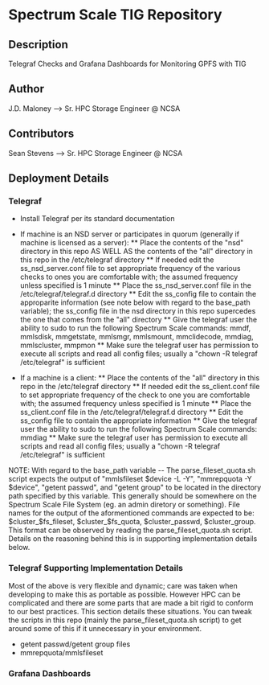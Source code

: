 # Spectrum Scale TIG Repository

## Description
Telegraf Checks and Grafana Dashboards for Monitoring GPFS with TIG

## Author
J.D. Maloney --> Sr. HPC Storage Engineer @ NCSA

## Contributors
Sean Stevens --> Sr. HPC Storage Engineer @ NCSA

## Deployment Details

### Telegraf

* Install Telegraf per its standard documentation
* If machine is an NSD server or participates in quorum (generally if machine is licensed as a server): 
** Place the contents of the "nsd" directory in this repo AS WELL AS the contents of the "all" directory in this repo in the /etc/telegraf directory
** If needed edit the ss_nsd_server.conf file to set appropriate frequency of the various checks to ones you are comfortable with; the assumed frequency unless specified is 1 minute
** Place the ss_nsd_server.conf file in the /etc/telegraf/telegraf.d directory
** Edit the ss_config file to contain the approparite information (see note below with regard to the base_path variable); the ss_config file in the nsd directory in this repo supercedes the one that comes from the "all" directory
** Give the telegraf user the ability to sudo to run the following Spectrum Scale commands: mmdf, mmlsdisk, mmgetstate, mmlsmgr, mmlsmount, mmclidecode, mmdiag, mmlscluster, mmpmon
** Make sure the telegraf user has permission to execute all scripts and read all config files; usually a "chown -R telegraf /etc/telegraf" is sufficient

* If a machine is a client: 
** Place the contents of the "all" directory in this repo in the /etc/telegraf directory
** If needed edit the ss_client.conf file to set appropriate frequency of the check to one you are comfortable with; the assumed frequency unless specified is 1 minute
** Place the ss_client.conf file in the /etc/telegraf/telegraf.d directory
** Edit the ss_config file to contain the appropriate information
** Give the telegraf user the ability to sudo to run the following Spectrum Scale commands: mmdiag
** Make sure the telegraf user has permission to execute all scripts and read all config files; usually a "chown -R telegraf /etc/telegraf" is sufficient

NOTE: With regard to the base_path variable -- The parse_fileset_quota.sh script expects the output of "mmlsfileset $device -L -Y", "mmrepquota -Y $device", "getent passwd", and "getent group" to be located in the directory path specified by this variable.  This generally should be somewhere on the Spectrum Scale File System (eg. an admin diretory or something).  File names for the output of the aformentioned commands are expected to be: $cluster_$fs_fileset, $cluster_$fs_quota, $cluster_passwd, $cluster_group.  This format can be observed by reading the parse_fileset_quota.sh script.  Details on the reasoning behind this is in supporting implementation details below.

### Telegraf Supporting Implementation Details
Most of the above is very flexible and dynamic; care was taken when developing to make this as portable as possible.  However HPC can be complicated and there are some parts that are made a bit rigid to conform to our best practices.  This section details these situations.  You can tweak the scripts in this repo (mainly the parse_fileset_quota.sh script) to get around some of this if it unnecessary in your environment.  

* getent passwd/getent group files
* mmrepquota/mmlsfileset

### Grafana Dashboards

